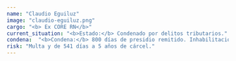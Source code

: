 ```yaml
---
name: "Claudio Eguiluz"
image: "claudio-eguiluz.png"
cargo: "<b> Ex CORE RN</b>"
current_situation: "<b>Estado:</b> Condenado por delitos tributarios."
condena:  "<b>Condena:</b> 800 días de presidio remitido. Inhabilitación al ejercicio de cargos públicos hasta 2020."
risk: "Multa y de 541 días a 5 años de cárcel."
---
```

